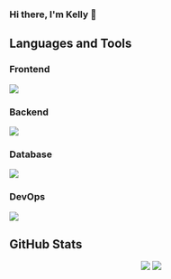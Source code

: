 ### Hi there, I'm Kelly 👋

<!--
**Bravakaikai/Bravakaikai** is a ✨ _special_ ✨ repository because its `README.md` (this file) appears on your GitHub profile.

Here are some ideas to get you started:

- 🔭 I’m currently working on ...
- 🌱 I’m currently learning ...
- 👯 I’m looking to collaborate on ...
- 🤔 I’m looking for help with ...
- 💬 Ask me about ...
- 📫 How to reach me: ...
- 😄 Pronouns: ...
- ⚡ Fun fact: ...
-->

<h2>Languages and Tools</h2>

<div>
  <h3>Frontend</h3>
  <img src="https://skillicons.dev/icons?i=vue,nuxt,js,html,css,scss,tailwind" />
  <h3>Backend</h3>
  <img src="https://skillicons.dev/icons?i=cs,dotnet,kotlin,laravel,python" />
  <h3>Database</h3>
  <img src="https://skillicons.dev/icons?i=postgres,mysql,firebase" />
  <h3>DevOps</h3>
  <img src="https://skillicons.dev/icons?i=docker" />
</div>

<h2>GitHub Stats</h2>

<div align="center">
  <img src="https://github-readme-stats.vercel.app/api/top-langs/?username=Bravakaikai&layout=compact&theme=material-palenight&count_private=true&show_icons=true&langs_count=8&hide=html,css,blade" />
 <img src="https://github-readme-stats.vercel.app/api?username=Bravakaikai&count_private=true&show_icons=true&theme=material-palenight" />
</div>
